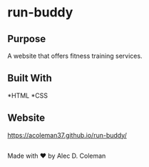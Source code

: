 # run-buddy

## Purpose
A website that offers fitness training services.

## Built With
*HTML
*CSS

## Website
https://acoleman37.github.io/run-buddy/

##
Made with ❤️ by Alec D. Coleman
